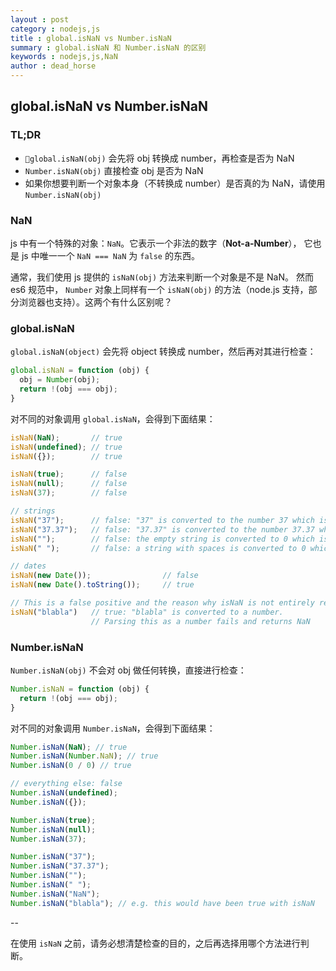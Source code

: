```yaml
---
layout : post
category : nodejs,js
title : global.isNaN vs Number.isNaN
summary : global.isNaN 和 Number.isNaN 的区别
keywords : nodejs,js,NaN
author : dead_horse
---
```

## global.isNaN vs Number.isNaN

### TL;DR

* `global.isNaN(obj)` 会先将 obj 转换成 number，再检查是否为 NaN
* `Number.isNaN(obj)` 直接检查 obj 是否为 NaN
* 如果你想要判断一个对象本身（不转换成 number）是否真的为 NaN，请使用 `Number.isNaN(obj)`

### NaN

js 中有一个特殊的对象：`NaN`。它表示一个非法的数字（**Not-a-Number**），
它也是 js 中唯一一个 `NaN === NaN` 为 `false` 的东西。

通常，我们使用 js 提供的 `isNaN(obj)` 方法来判断一个对象是不是 NaN。
然而 es6 规范中， `Number` 对象上同样有一个 `isNaN(obj)` 的方法（node.js 支持，部分浏览器也支持）。这两个有什么区别呢？

### global.isNaN

`global.isNaN(object)` 会先将 object 转换成 number，然后再对其进行检查：

```js
global.isNaN = function (obj) {
  obj = Number(obj);
  return !(obj === obj);
}
```

对不同的对象调用 `global.isNaN`，会得到下面结果：

```js
isNaN(NaN);       // true
isNaN(undefined); // true
isNaN({});        // true

isNaN(true);      // false
isNaN(null);      // false
isNaN(37);        // false

// strings
isNaN("37");      // false: "37" is converted to the number 37 which is not NaN
isNaN("37.37");   // false: "37.37" is converted to the number 37.37 which is not NaN
isNaN("");        // false: the empty string is converted to 0 which is not NaN
isNaN(" ");       // false: a string with spaces is converted to 0 which is not NaN

// dates
isNaN(new Date());                // false
isNaN(new Date().toString());     // true

// This is a false positive and the reason why isNaN is not entirely reliable
isNaN("blabla")   // true: "blabla" is converted to a number.
                  // Parsing this as a number fails and returns NaN
```

### Number.isNaN

`Number.isNaN(obj)` 不会对 obj 做任何转换，直接进行检查：

```js
Number.isNaN = function (obj) {
  return !(obj === obj);
}
```

对不同的对象调用 `Number.isNaN`，会得到下面结果：

```js
Number.isNaN(NaN); // true
Number.isNaN(Number.NaN); // true
Number.isNaN(0 / 0) // true

// everything else: false
Number.isNaN(undefined);
Number.isNaN({});

Number.isNaN(true);
Number.isNaN(null);
Number.isNaN(37);

Number.isNaN("37");
Number.isNaN("37.37");
Number.isNaN("");
Number.isNaN(" ");
Number.isNaN("NaN");
Number.isNaN("blabla"); // e.g. this would have been true with isNaN
```

--

在使用 `isNaN` 之前，请务必想清楚检查的目的，之后再选择用哪个方法进行判断。
